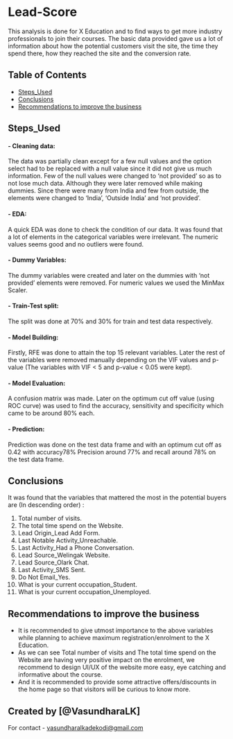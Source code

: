 # Lead-Score
This analysis is done for X Education and to find ways to get more industry professionals to join their courses. The basic data provided gave us a lot of information about how the potential customers visit the site, the time they spend there, how they reached the site and the conversion rate. 

## Table of Contents
* [Steps_Used](#Steps_Used)
* [Conclusions](#conclusions)
* [Recommendations to improve the business](#recommendations-to-improve-the-business)

## Steps_Used
#### - Cleaning data: 
The data was partially clean except for a few null values and the option select had to be replaced with a null value since it did not give us much information. Few of the null values were changed to ‘not provided’ so as to not lose much data. Although they were later removed while making dummies. Since there were many from India and few from outside, the elements were changed to ‘India’, ‘Outside India’ and ‘not provided’. 

#### - EDA: 
A quick EDA was done to check the condition of our data. It was found that a lot of elements in the categorical variables were irrelevant. The numeric values seems good and no outliers were found. 

#### - Dummy Variables: 
The dummy variables were created and later on the dummies with ‘not provided’ elements were removed. For numeric values we used the MinMax Scaler. 

#### - Train-Test split: 
The split was done at 70% and 30% for train and test data respectively. 

#### - Model Building: 
Firstly, RFE was done to attain the top 15 relevant variables. Later the rest of the variables were removed manually depending on the VIF values and p-value (The variables with VIF < 5 and p-value < 0.05 were kept). 

#### - Model Evaluation: 
A confusion matrix was made. Later on the optimum cut off value (using ROC curve) was used to find the accuracy, sensitivity and specificity which came to be around 80% each. 

#### - Prediction: 
Prediction was done on the test data frame and with an optimum cut off as 0.42 with accuracy78% Precision around 77% and recall around 78% on the test data frame. 

## Conclusions
It was found that the variables that mattered the most in the potential buyers are (In descending order) :

1. Total number of visits.
2. The total time spend on the Website.
3. Lead Origin_Lead Add Form.
4. Last Notable Activity_Unreachable.
5. Last Activity_Had a Phone Conversation.
6. Lead Source_Welingak Website.
7. Lead Source_Olark Chat.
8. Last Activity_SMS Sent.
9. Do Not Email_Yes.
10. What is your current occupation_Student.
11. What is your current occupation_Unemployed.

## Recommendations to improve the business
- It is recommended to give utmost importance to the above variables while planning to achieve maximum registration/enrolment to the X Education.
- As we can see Total number of visits and The total time spend on the Website are having very positive impact on the enrolment, we recommend to design UI/UX of the website more easy, eye catching and informative about the course.
- And it is recommended to provide some attractive offers/discounts in the home page so that visitors will be curious to know more.

## Created by [@VasundharaLK]
For contact - vasundharalkadekodi@gmail.com 

